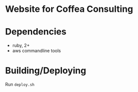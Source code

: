 # Website for Coffea Consulting

# Dependencies

* ruby, 2+
* aws commandline tools

# Building/Deploying

Run `deploy.sh`
